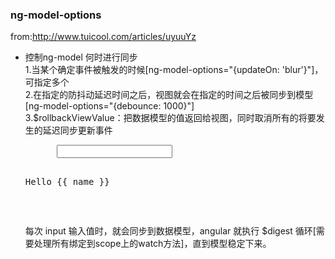 
### ng-model-options   

from:http://www.tuicool.com/articles/uyuuYz   

* 控制ng-model 何时进行同步   
	1.当某个确定事件被触发的时候[ng-model-options="{updateOn: 'blur'}"]，可指定多个   
	2.在指定的防抖动延迟时间之后，视图就会在指定的时间之后被同步到模型[ng-model-options="{debounce: 1000}"]   
	3.$rollbackViewValue：把数据模型的值返回给视图，同时取消所有的将要发生的延迟同步更新事件    
	<pre>
		<input type="text" ng-model="name">
		<p>Hello {{ name }}</p>
	</pre>
	每次 input 输入值时，就会同步到数据模型，angular 就执行 $digest 循环[需要处理所有绑定到scope上的watch方法]，直到模型稳定下来。
